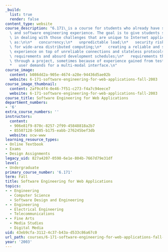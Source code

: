 ```yaml
---
_build:
  list: true
  render: false
content_type: website
course_description: "6.171\_is a course for students who already have some programming\
  \ and software engineering experience. The goal is to give students some experience\
  \ in dealing with those challenges that are unique to Internet applications, such\
  \ as:\n\n*   concurrency;\n*   unpredictable load;\n*   security risks;\n*   opportunity\
  \ for wide-area distributed computing;\n*   creating a reliable and stateful user\
  \ experience on top of unreliable connections and stateless protocols;\n*   extreme\
  \ requirements and absurd development schedules;\n*   requirements that change mid-way\
  \ through a project, sometimes because of experience gained from testing with users;\n\
  *   user demands for a multi-modal interface.\n"
course_image:
  content: b086dd2a-905e-4674-a28e-94436d5ae02b
  website: 6-171-software-engineering-for-web-applications-fall-2003
course_image_thumbnail:
  content: 2af9c4f4-0e46-7f51-c273-f4a7c94eece7
  website: 6-171-software-engineering-for-web-applications-fall-2003
course_title: Software Engineering for Web Applications
department_numbers:
- '6'
extra_course_numbers: ''
instructors:
  content:
  - 906e81f9-870c-8257-2f99-45848818a2b7
  - 85507128-5605-b175-eabb-276245bef3db
  website: ocw-www
learning_resource_types:
- Online Textbook
- Exams
- Design Assignments
legacy_uid: 827a4207-0598-6e1e-804b-7667d79e31df
level:
- Undergraduate
primary_course_number: '6.171'
term: Fall
title: Software Engineering for Web Applications
topics:
- - Engineering
  - Computer Science
  - Software Design and Engineering
- - Engineering
  - Electrical Engineering
  - Telecommunications
- - Fine Arts
  - Media Studies
  - Digital Media
uid: 43eb9cfa-3112-4c37-b43a-d533c86a67c0
url_path: courses/6-171-software-engineering-for-web-applications-fall-2003
year: '2003'
---
```

